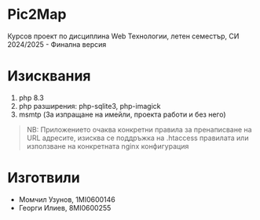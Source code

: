 # Pic2Map

Курсов проект по дисциплина Web Технологии, летен семестър, СИ 2024/2025 - Финална версия

# Изисквания

1. php 8.3
2. php разширения: php-sqlite3, php-imagick 
3. msmtp (За изпращане на имейли, проекта работи и без него)
> NB: Приложението очаква конкретни правила за пренаписване на URL адресите, изисква се поддръжка на .htaccess правилата или използване на конкретната nginx конфигурация

# Изготвили

* Момчил Узунов, 1MI0600146
* Георги Илиев, 8MI0600255
